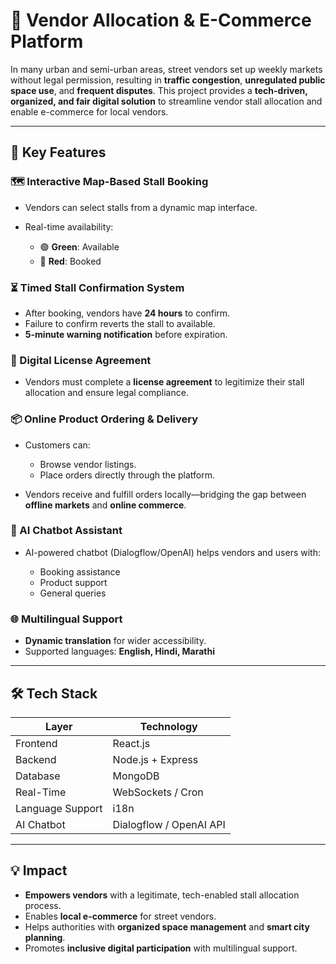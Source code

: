 # 🛒 Vendor Allocation & E-Commerce Platform

In many urban and semi-urban areas, street vendors set up weekly markets without legal permission, resulting in **traffic congestion**, **unregulated public space use**, and **frequent disputes**. This project provides a **tech-driven, organized, and fair digital solution** to streamline vendor stall allocation and enable e-commerce for local vendors.

---

## 🚀 Key Features

### 🗺️ Interactive Map-Based Stall Booking

* Vendors can select stalls from a dynamic map interface.
* Real-time availability:

  * 🟢 **Green**: Available
  * 🔴 **Red**: Booked

### ⏳ Timed Stall Confirmation System

* After booking, vendors have **24 hours** to confirm.
* Failure to confirm reverts the stall to available.
* **5-minute warning notification** before expiration.

### 📜 Digital License Agreement

* Vendors must complete a **license agreement** to legitimize their stall allocation and ensure legal compliance.

### 📦 Online Product Ordering & Delivery

* Customers can:

  * Browse vendor listings.
  * Place orders directly through the platform.
* Vendors receive and fulfill orders locally—bridging the gap between **offline markets** and **online commerce**.

### 🧠 AI Chatbot Assistant

* AI-powered chatbot (Dialogflow/OpenAI) helps vendors and users with:

  * Booking assistance
  * Product support
  * General queries

### 🌐 Multilingual Support

* **Dynamic translation** for wider accessibility.
* Supported languages: **English, Hindi, Marathi**

---

## 🛠 Tech Stack

| Layer            | Technology              |
| ---------------- | ----------------------- |
| Frontend         | React.js                |
| Backend          | Node.js + Express       |
| Database         | MongoDB                 |
| Real-Time        | WebSockets / Cron       |
| Language Support | i18n                    |
| AI Chatbot       | Dialogflow / OpenAI API |

---

## 💡 Impact

* **Empowers vendors** with a legitimate, tech-enabled stall allocation process.
* Enables **local e-commerce** for street vendors.
* Helps authorities with **organized space management** and **smart city planning**.
* Promotes **inclusive digital participation** with multilingual support.

